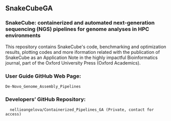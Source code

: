 ## SnakeCubeGA


### SnakeCube: containerized and automated next-generation sequencing (NGS) pipelines for genome analyses in HPC environments    


This repository contains SnakeCube's code, benchmarking and optimization results, plotting codes and more iformation related with the publication of SnakeCube 
as an Application Note in the highly impactful Bioinformatics journal, part of the Oxford University Press (Oxford Academics).


### User Guide GitHub Web Page:
    De-Novo_Genome_Assembly_Pipelines



### Developers’ GitHub Repository:
	  nellieangelova/Containerized_Pipelines_GA (Private, contact for access)
